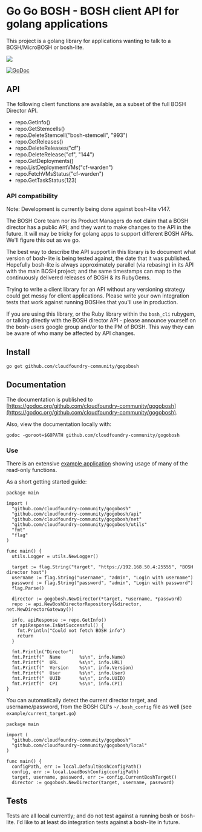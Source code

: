# Go Go BOSH - BOSH client API for golang applications

This project is a golang library for applications wanting to talk to a BOSH/MicroBOSH or bosh-lite.

<a href='http://www.babygopher.com'><img src='https://raw2.github.com/drnic/babygopher-site/gh-pages/images/babygopher-badge.png' ></a>

[![GoDoc](https://godoc.org/github.com/cloudfoundry-community/gogobosh?status.png)](https://godoc.org/github.com/cloudfoundry-community/gogobosh)

## API

The following client functions are available, as a subset of the full BOSH Director API.

* repo.GetInfo()
* repo.GetStemcells()
* repo.DeleteStemcell("bosh-stemcell", "993")
* repo.GetReleases()
* repo.DeleteReleases("cf")
* repo.DeleteRelease("cf", "144")
* repo.GetDeployments()
* repo.ListDeploymentVMs("cf-warden")
* repo.FetchVMsStatus("cf-warden")
* repo.GetTaskStatus(123)

### API compatibility

Note: Development is currently being done against bosh-lite v147.

The BOSH Core team nor its Product Managers do not claim that a BOSH director has a public API; and they want to make changes to the API in the future. It will may be tricky for golang apps to support different BOSH APIs. We'll figure this out as we go.

The best way to describe the API support in this library is to document what version of bosh-lite is being tested against, the date that it was published. Hopefully bosh-lite is always approximately parallel (via rebasing) in its API with the main BOSH project; and the same timestamps can map to the continuously delivered releases of BOSH & its RubyGems.

Trying to write a client library for an API without any versioning strategy could get messy for client applications. Please write your own integration tests that work against running BOSHes that you'll use in production.

If you are using this library, or the Ruby library within the `bosh_cli` rubygem, or talking directly with the BOSH director API - please announce yourself on the bosh-users google group and/or to the PM of BOSH. This way they can be aware of who many be affected by API changes.

## Install

```
go get github.com/cloudfoundry-community/gogobosh
````

## Documentation

The documentation is published to [https://godoc.org/github.com/cloudfoundry-community/gogobosh](https://godoc.org/github.com/cloudfoundry-community/gogobosh).

Also, view the documentation locally with:

```
godoc -goroot=$GOPATH github.com/cloudfoundry-community/gogobosh
```

### Use

There is an extensive [example application](https://github.com/cloudfoundry-community/gogobosh/blob/master/example/bosh-lite-example.go) showing usage of many of the read-only functions.

As a short getting started guide:

``` golang
package main

import (
  "github.com/cloudfoundry-community/gogobosh"
  "github.com/cloudfoundry-community/gogobosh/api"
  "github.com/cloudfoundry-community/gogobosh/net"
  "github.com/cloudfoundry-community/gogobosh/utils"
  "fmt"
  "flag"
)

func main() {
  utils.Logger = utils.NewLogger()

  target := flag.String("target", "https://192.168.50.4:25555", "BOSH director host")
  username := flag.String("username", "admin", "Login with username")
  password := flag.String("password", "admin", "Login with password")
  flag.Parse()

  director := gogobosh.NewDirector(*target, *username, *password)
  repo := api.NewBoshDirectorRepository(&director, net.NewDirectorGateway())

  info, apiResponse := repo.GetInfo()
  if apiResponse.IsNotSuccessful() {
    fmt.Println("Could not fetch BOSH info")
    return
  }

  fmt.Println("Director")
  fmt.Printf("  Name       %s\n", info.Name)
  fmt.Printf("  URL        %s\n", info.URL)
  fmt.Printf("  Version    %s\n", info.Version)
  fmt.Printf("  User       %s\n", info.User)
  fmt.Printf("  UUID       %s\n", info.UUID)
  fmt.Printf("  CPI        %s\n", info.CPI)
}
```

You can automatically detect the current director target, and username/password, from the BOSH CLI's `~/.bosh_config` file as well (see `example/current_target.go`)

```golang
package main

import (
  "github.com/cloudfoundry-community/gogobosh"
  "github.com/cloudfoundry-community/gogobosh/local"
)

func main() {
  configPath, err := local.DefaultBoshConfigPath()
  config, err := local.LoadBoshConfig(configPath)
  target, username, password, err := config.CurrentBoshTarget()
  director := gogobosh.NewDirector(target, username, password)
```

## Tests

Tests are all local currently; and do not test against a running bosh or bosh-lite. I'd like to at least do integration tests against a bosh-lite in future.
